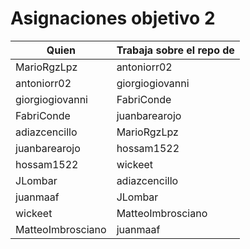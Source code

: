 # Asignaciones objetivo 2

| Quien             | Trabaja sobre el repo de |
|-------------------|--------------------------|
| MarioRgzLpz       | antoniorr02              |
| antoniorr02       | giorgiogiovanni          |
| giorgiogiovanni   | FabriConde               |
| FabriConde        | juanbarearojo            |
| adiazcencillo     | MarioRgzLpz              |
| juanbarearojo     | hossam1522               |
| hossam1522        | wickeet                  |
| JLombar           | adiazcencillo            |
| juanmaaf          | JLombar                  |
| wickeet           | MatteoImbrosciano        |
| MatteoImbrosciano | juanmaaf                 |
